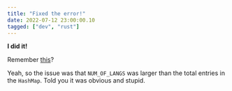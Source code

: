 ```yaml
---
title: "Fixed the error!"
date: 2022-07-12 23:00:00.10
tagged: ["dev", "rust"]
---
```


**I did it!**

Remember [this](../learning-rust/)?

Yeah, so the issue was that `NUM_OF_LANGS` was larger than the total entries in the `HashMap`.
Told you it was obvious and stupid.